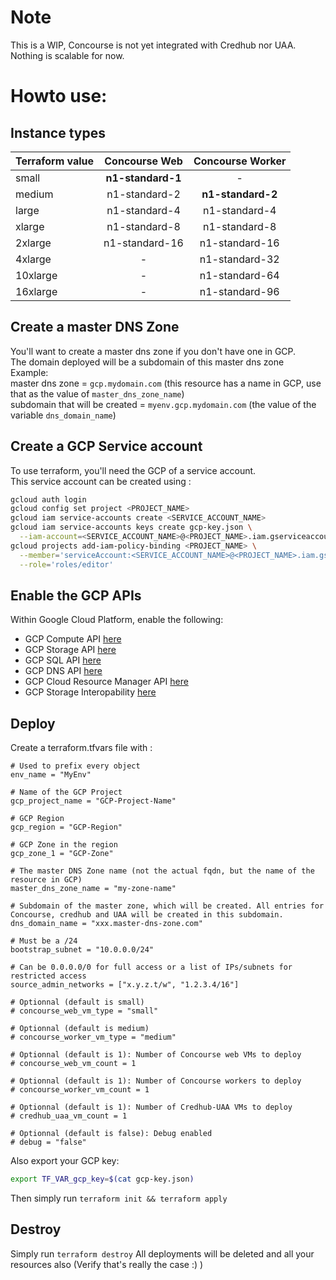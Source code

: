 # Note
This is a WIP, Concourse is not yet integrated with Credhub nor UAA.  
Nothing is scalable for now.

# Howto use:
## Instance types
| Terraform value | Concourse Web     | Concourse Worker  |
| --------------- | :---------------: | :---------------: |
| small           | **n1-standard-1** | -                 |
| medium          | n1-standard-2     | **n1-standard-2** |
| large           | n1-standard-4     | n1-standard-4     |
| xlarge          | n1-standard-8     | n1-standard-8     |
| 2xlarge         | n1-standard-16    | n1-standard-16    |
| 4xlarge         | -                 | n1-standard-32    |
| 10xlarge        | -                 | n1-standard-64    |
| 16xlarge        | -                 | n1-standard-96    |

## Create a master DNS Zone
You'll want to create a master dns zone if you don't have one in GCP.  
The domain deployed will be a subdomain of this master dns zone  
Example:  
master dns zone = `gcp.mydomain.com` (this resource has a name in GCP, use that as the value of `master_dns_zone_name`)  
subdomain that will be created = `myenv.gcp.mydomain.com` (the value of the variable `dns_domain_name`)

## Create a GCP Service account
To use terraform, you'll need the GCP of a service account.  
This service account can be created using :
```sh
gcloud auth login
gcloud config set project <PROJECT_NAME>
gcloud iam service-accounts create <SERVICE_ACCOUNT_NAME>
gcloud iam service-accounts keys create gcp-key.json \
  --iam-account=<SERVICE_ACCOUNT_NAME>@<PROJECT_NAME>.iam.gserviceaccount.com
gcloud projects add-iam-policy-binding <PROJECT_NAME> \
  --member='serviceAccount:<SERVICE_ACCOUNT_NAME>@<PROJECT_NAME>.iam.gserviceaccount.com' \
  --role='roles/editor'
```

## Enable the GCP APIs
Within Google Cloud Platform, enable the following:
  * GCP Compute API [here](https://console.cloud.google.com/apis/api/compute_component)
  * GCP Storage API [here](https://console.cloud.google.com/apis/api/storage_component)
  * GCP SQL API [here](https://console.cloud.google.com/apis/api/sql_component)
  * GCP DNS API [here](https://console.cloud.google.com/apis/api/dns)
  * GCP Cloud Resource Manager API [here](https://console.cloud.google.com/apis/api/cloudresourcemanager.googleapis.com/overview)
  * GCP Storage Interopability [here](https://console.cloud.google.com/storage/settings)

## Deploy
Create a terraform.tfvars file with :
```t
# Used to prefix every object
env_name = "MyEnv"

# Name of the GCP Project
gcp_project_name = "GCP-Project-Name"

# GCP Region
gcp_region = "GCP-Region"

# GCP Zone in the region
gcp_zone_1 = "GCP-Zone"

# The master DNS Zone name (not the actual fqdn, but the name of the resource in GCP)
master_dns_zone_name = "my-zone-name"

# Subdomain of the master zone, which will be created. All entries for Concourse, credhub and UAA will be created in this subdomain.
dns_domain_name = "xxx.master-dns-zone.com"

# Must be a /24
bootstrap_subnet = "10.0.0.0/24"

# Can be 0.0.0.0/0 for full access or a list of IPs/subnets for restricted access
source_admin_networks = ["x.y.z.t/w", "1.2.3.4/16"] 

# Optionnal (default is small)
# concourse_web_vm_type = "small"

# Optionnal (default is medium)
# concourse_worker_vm_type = "medium"

# Optionnal (default is 1): Number of Concourse web VMs to deploy
# concourse_web_vm_count = 1

# Optionnal (default is 1): Number of Concourse workers to deploy
# concourse_worker_vm_count = 1

# Optionnal (default is 1): Number of Credhub-UAA VMs to deploy
# credhub_uaa_vm_count = 1

# Optionnal (default is false): Debug enabled
# debug = "false"
```

Also export your GCP key:
```sh
export TF_VAR_gcp_key=$(cat gcp-key.json)
```

Then simply run `terraform init && terraform apply`

## Destroy
Simply run `terraform destroy`
All deployments will be deleted and all your resources also (Verify that's really the case :) )